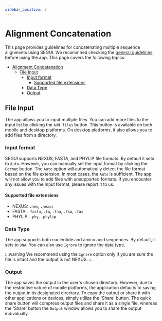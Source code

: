 ```yaml
---
sidebar_position: 3
---
```

# Alignment Concatenation

This page provides guidelines for concatenating multiple sequence alignments using SEGUI. We recommned checking the [general guidelines](./general) before using the app. This page covers the following topics:

- [Alignment Concatenation](#alignment-concatenation)
  - [File Input](#file-input)
    - [Input format](#input-format)
      - [Supported file extensions](#supported-file-extensions)
    - [Data Type](#data-type)
    - [Output](#output)

## File Input

The app allows you to input multiple files. You can add more files to the input list by clicking the `Add files` button. This button is available on both mobile and desktop platforms. On desktop platforms, it also allows you to add files from a directory.

### Input format

SEGUI supports NEXUS, FASTA, and PHYLIP file formats. By default it sets to `Auto`. However, you can manually set the input format by clicking the `Format` button. The `Auto` option will automatically detect the file format based on the file extension. In most cases, the `Auto` is sufficient. The app will not allow you to add files with unsupported formats. If you encounter any issues with the input format, please report it to us.

#### Supported file extensions

- NEXUS: `.nex`, `.nexus`
- FASTA: `.fasta`, `.fa`, `.fna`, `.fsa`, `.fas`
- PHYLIP: `.phy`, `.phylip`

### Data Type

The app supports both nucleotide and amino acid sequences. By default, it sets to `DNA`. You can also use `Ignore` to ignore the data type.

:::warning
We recommend using the `Ignore` option only if you are sure the file is intact and the output is not NEXUS.
:::

### Output

The app saves the output in the user's chosen directory. However, due to the restrictive nature of mobile platforms, the application defaults to saving the output in its designated directory. To copy the output or share it with other applications or devices, simply utilize the 'Share' button. The quick share button will compress output files and share it as a single file, whereas the 'Share' button the `Output` window allows you to share the output individually.
